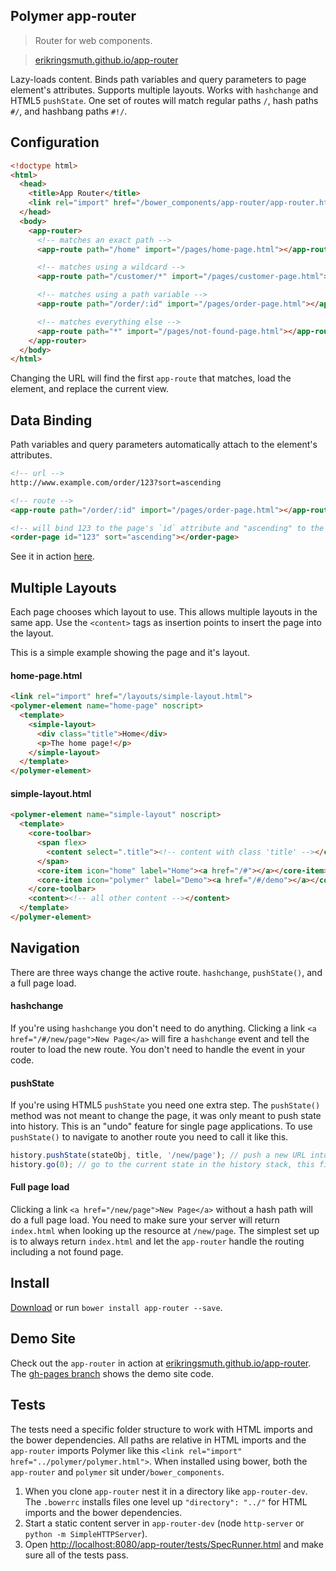 ## Polymer app-router
> Router for web components.

> [erikringsmuth.github.io/app-router](http://erikringsmuth.github.io/app-router)

Lazy-loads content. Binds path variables and query parameters to page element's attributes. Supports multiple layouts. Works with `hashchange` and HTML5 `pushState`. One set of routes will match regular paths `/`, hash paths `#/`, and hashbang paths `#!/`.

## Configuration

```html
<!doctype html>
<html>
  <head>
    <title>App Router</title>
    <link rel="import" href="/bower_components/app-router/app-router.html">
  </head>
  <body>
    <app-router>
      <!-- matches an exact path -->
      <app-route path="/home" import="/pages/home-page.html"></app-route>

      <!-- matches using a wildcard -->
      <app-route path="/customer/*" import="/pages/customer-page.html"></app-route>

      <!-- matches using a path variable -->
      <app-route path="/order/:id" import="/pages/order-page.html"></app-route>

      <!-- matches everything else -->
      <app-route path="*" import="/pages/not-found-page.html"></app-route>
    </app-router>
  </body>
</html>
```

Changing the URL will find the first `app-route` that matches, load the element, and replace the current view.

## Data Binding
Path variables and query parameters automatically attach to the element's attributes.

``` html
<!-- url -->
http://www.example.com/order/123?sort=ascending

<!-- route -->
<app-route path="/order/:id" import="/pages/order-page.html"></app-route>

<!-- will bind 123 to the page's `id` attribute and "ascending" to the `sort` attribute -->
<order-page id="123" sort="ascending"></order-page>
```

See it in action [here](http://erikringsmuth.github.io/app-router/#/demo/1337?queryParam1=Routing%20with%20Web%20Components!).

## Multiple Layouts
Each page chooses which layout to use. This allows multiple layouts in the same app. Use the `<content>` tags as insertion points to insert the page into the layout.

This is a simple example showing the page and it's layout.

#### home-page.html

```html
<link rel="import" href="/layouts/simple-layout.html">
<polymer-element name="home-page" noscript>
  <template>
    <simple-layout>
      <div class="title">Home</div>
      <p>The home page!</p>
    </simple-layout>
  </template>
</polymer-element>
```

#### simple-layout.html

```html
<polymer-element name="simple-layout" noscript>
  <template>
    <core-toolbar>
      <span flex>
        <content select=".title"><!-- content with class 'title' --></content>
      </span>
      <core-item icon="home" label="Home"><a href="/#"></a></core-item>
      <core-item icon="polymer" label="Demo"><a href="/#/demo"></a></core-item>
    </core-toolbar>
    <content><!-- all other content --></content>
  </template>
</polymer-element>
```

## Navigation
There are three ways change the active route. `hashchange`, `pushState()`, and a full page load.

#### hashchange
If you're using `hashchange` you don't need to do anything. Clicking a link `<a href="/#/new/page">New Page</a>` will fire a `hashchange` event and tell the router to load the new route. You don't need to handle the event in your code.

#### pushState
If you're using HTML5 `pushState` you need one extra step. The `pushState()` method was not meant to change the page, it was only meant to push state into history. This is an "undo" feature for single page applications. To use `pushState()` to navigate to another route you need to call it like this.

```js
history.pushState(stateObj, title, '/new/page'); // push a new URL into the history stack
history.go(0); // go to the current state in the history stack, this fires a popstate event
```

#### Full page load
Clicking a link `<a href="/new/page">New Page</a>` without a hash path will do a full page load. You need to make sure your server will return `index.html` when looking up the resource at `/new/page`. The simplest set up is to always return `index.html` and let the `app-router` handle the routing including a not found page.

## Install
[Download](https://github.com/erikringsmuth/app-router/archive/master.zip) or run `bower install app-router --save`.

## Demo Site
Check out the `app-router` in action at [erikringsmuth.github.io/app-router](http://erikringsmuth.github.io/app-router). The <a href="https://github.com/erikringsmuth/app-router/tree/gh-pages">gh-pages branch</a> shows the demo site code.

## Tests
The tests need a specific folder structure to work with HTML imports and the bower dependencies. All paths are relative in HTML imports and the `app-router` imports Polymer like this `<link rel="import" href="../polymer/polymer.html">`. When installed using bower, both the `app-router` and `polymer` sit under`/bower_components`.

1. When you clone `app-router` nest it in a directory like `app-router-dev`. The `.bowerrc` installs files one level up `"directory": "../"` for HTML imports and the bower dependencies.
2. Start a static content server in `app-router-dev` (node `http-server` or `python -m SimpleHTTPServer`).
3. Open [http://localhost:8080/app-router/tests/SpecRunner.html](http://localhost:8080/app-router/tests/SpecRunner.html) and make sure all of the tests pass.

